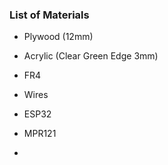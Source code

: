 ### List of Materials

 * Plywood (12mm)
 * Acrylic (Clear Green Edge 3mm)
 * FR4
 * Wires

 * ESP32
 * MPR121
 *
